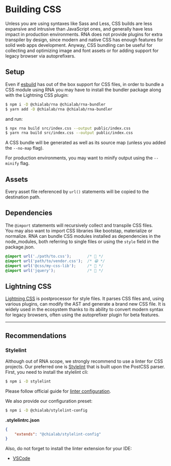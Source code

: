 # Building CSS

Unless you are using syntaxes like Sass and Less, CSS builds are less expansive and intrusive than JavaScript ones, and generally have less impact in production environments. RNA does not provide plugins for extra transpiler by design, since modern and native CSS has enough features for solid web apps development. Anyway, CSS bundling can be useful for collecting and optimizing image and font assets or for adding support for legacy browser via autoprefixers.

## Setup

Even if [esbuild](https://esbuild.github.io/) has out of the box support for CSS files, in order to bundle a CSS module using RNA you may have to install the bundler package along with the Lightning CSS plugin:

```sh
$ npm i -D @chialab/rna @chialab/rna-bundler
$ yarn add -D @chialab/rna @chialab/rna-bundler
```

and run:

```sh
$ npx rna build src/index.css --output public/index.css
$ yarn rna build src/index.css --output public/index.css
```

A CSS bundle will be generated as well as its source map (unless you added the `--no-map` flag).

For production environments, you may want to minify output using the `--minify` flag.

## Assets

Every asset file referenced by `url()` statements will be copied to the destination path.

## Dependencies

The `@import` statements will recursively collect and transpile CSS files.  
You may also want to import CSS libraries like bootstap, materialize or normalize. RNA can bundle CSS modules installed as dependencies in the node_modules, both referring to single files or using the `style` field in the package.json.

```css
@import url('./path/to.css');       /* 🙂 */
@import url('path/to/vendor.css');  /* 😁 */
@import url('@css/my-css-lib');     /* 🤩 */
@import url('jquery');              /* 🤕 */
```

## Lightning CSS

[Lightning CSS](https://lightningcss.dev/) is postprocessor for style files. It parses CSS files and, using various plugins, can modify the AST and generate a brand new CSS file. It is widely used in the ecosystem thanks to its ability to convert modern syntax for legacy browsers, often using the autoprefixer plugin for beta features.


---

## Recommendations

### Stylelint

Although out of RNA scope, we strongly recommend to use a linter for CSS projects. Our preferred one is [Stylelint](https://stylelint.io/) that is built upon the PostCSS parser.  
First, you need to install the stylelint cli:

```sh
$ npm i -D stylelint
```

Please follow official guide for [linter configuration](https://stylelint.io/user-guide/configure).

We also provide our configuration preset:

```sh
$ npm i -D @chialab/stylelint-config
```

**.stylelintrc.json**

```json
{
    "extends": "@chialab/stylelint-config"
}
```

Also, do not forget to install the linter extension for your IDE:
* [VSCode](https://marketplace.visualstudio.com/items?itemName=stylelint.vscode-stylelint)
